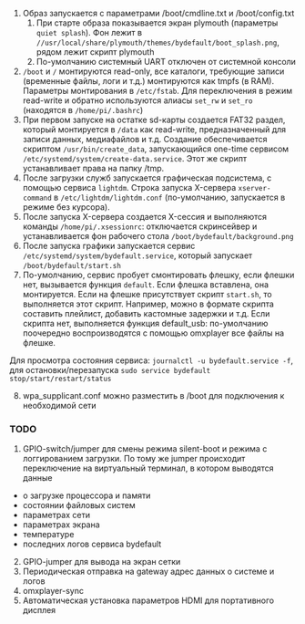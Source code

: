 1. Образ запускается с параметрами /boot/cmdline.txt и /boot/config.txt
	1. При старте образа показывается экран plymouth (параметры `quiet splash`). Фон лежит в `//usr/local/share/plymouth/themes/bydefault/boot_splash.png`, рядом лежит скрипт plymouth
	2. По-умолчанию системный UART отключен от системной консоли
2. `/boot` и `/` монтируются read-only, все каталоги, требующие записи (временные файлы, логи и т.д.) монтируются как tmpfs (в RAM). Параметры монтирования в `/etc/fstab`. Для переключения в режим read-write и обратно используются алиасы `set_rw` и `set_ro` (находятся в `/home/pi/.bashrc`)
3. При первом запуске на остатке sd-карты создается FAT32 раздел, который монтируется в `/data` как read-write, предназначенный для записи данных, медиафайлов и т.д. Создание обеспечивается скриптом `/usr/bin/create_data`, запускающийся one-time сервисом `/etc/systemd/system/create-data.service`. Этот же скрипт устанавливает права на папку /tmp.
4. После загрузки служб запускается графическая подсистема, с помощью сервиса `lightdm`. Строка запуска X-сервера `xserver-command` в `/etc/lightdm/lightdm.conf` (по-умолчанию, запускается в режиме без курсора).
5. После запуска X-сервера создается X-сессия и выполняются команды `/home/pi/.xsessionrc`: отключается скринсейвер и устанавливается фон рабочего стола `/boot/bydefault/background.png`
6. После запуска графики запускается сервис `/etc/systemd/system/bydefault.service`, который запускает `/boot/bydefault/start.sh`
7. По-умолчанию, сервис пробует смонтировать флешку, если флешки нет, вызывается функция `default`. Если флешка вставлена, она монтируется. Если на флешке присутствует скрипт `start.sh`, то выполняется этот скрипт. Например, можно в формате скрипта составить плейлист, добавить кастомные задержки и т.д. Если скрипта нет, выполняется функция default_usb: по-умолчанию поочередно воспроизводятся с помощью omxplayer все файлы на флешке.

Для просмотра состояния сервиса: `journalctl -u bydefault.service -f`, для остановки/перезапуска `sudo service bydefault stop/start/restart/status`

8. wpa_supplicant.conf можно разместить в /boot для подключения к необходимой сети

### TODO

1. GPIO-switch/jumper для смены режима silent-boot и режима с логгированием загрузки. По тому же jumper происходит переключение на виртуальный терминал, в котором выводятся данные
* о загрузке процессора и памяти
* состоянии файловых систем
* параметрах сети
* параметрах экрана
* температуре
* последних логов сервиса bydefault
2. GPIO-jumper для вывода на экран сетки
3. Периодическая отправка на gateway адрес данных о системе и логов
4. omxplayer-sync
5. Автоматическая установка параметров HDMI для портативного дисплея